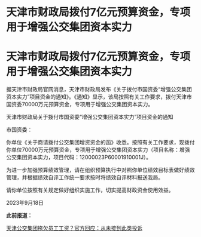 # 天津市财政局拨付7亿元预算资金，专项用于增强公交集团资本实力

# 天津市财政局拨付7亿元预算资金，专项用于增强公交集团资本实力

据天津市财政局官网消息，天津市财政局发布《关于拨付市国资委“增强公交集团资本实力”项目资金的通知》。《通知》显示，该局按照有关工作要求，拨付天津市国资委70000万元预算资金，专项用于增强公交集团资本实力。

天津市财政局关于拨付市国资委“增强公交集团资本实力”项目资金的通知

市国资委：

你单位《关于商请拨付公交集团增资资金的函》收悉。按照有关工作要求，现拨付你单位70000万元预算资金，专项用于增强公交集团资本实力（项目名称：增强公交集团资本实力，项目代码：12000023P60001910001J）。

为进一步加强预算绩效管理，请在组织预算执行中对照你单位绩效目标表做好绩效管理，并根据绩效自评工作统一要求按时将绩效自评材料报送我局。

请你单位按照有关规定做好组织实施工作，切实提高财政资金使用效益。

2023年9月18日

**此前报道：**

[天津公交集团拖欠员工工资？官方回应：从未接到此类投诉](https://new.qq.com/rain/a/20230911A06HUP00)

